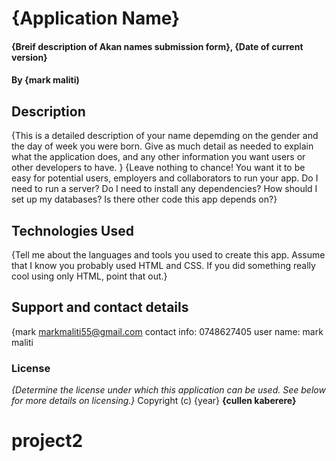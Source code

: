 # {Application Name}
#### {Breif description of Akan names submission form}, {Date of current version}
#### By **{mark maliti)**
## Description
{This is a detailed description of your name depemding on the gender and the day of week you were born.  Give as much detail as needed to explain what the application does, and any other information you want users or other developers to have. }
{Leave nothing to chance! You want it to be easy for potential users, employers and collaborators to run your app. Do I need to run a server? Do I need to install any dependencies? How should I set up my databases? Is there other code this app depends on?}
## Technologies Used
{Tell me about the languages and tools you used to create this app. Assume that I know you probably used HTML and CSS. If you did something really cool using only HTML, point that out.}
## Support and contact details
{mark
  markmaliti55@gmail.com
  contact info: 0748627405
  user name: mark maliti
### License
*{Determine the license under which this application can be used.  See below for more details on licensing.}*
Copyright (c) {year} **{cullen kaberere}**
# project2
